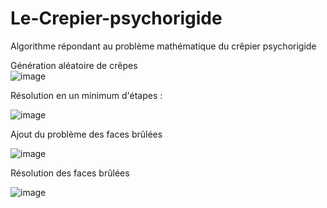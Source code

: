 # Le-Crepier-psychorigide
Algorithme répondant au problème mathématique du crêpier psychorigide

Génération aléatoire de crêpes  
![image](https://user-images.githubusercontent.com/56195432/159142081-bd9f7ff5-7056-4806-992f-a57d834c0571.png)
  
Résolution en un minimum d'étapes :  

![image](https://user-images.githubusercontent.com/56195432/159142091-cd055db1-6c7b-43ab-8ff9-c3d6c0bf2557.png)

Ajout du problème des faces brûlées  

![image](https://user-images.githubusercontent.com/56195432/159142101-52326fd3-fcc2-43f2-9ad4-fcec77727fa4.png)

Résolution des faces brûlées  

![image](https://user-images.githubusercontent.com/56195432/159142108-0547ac25-73ec-4fdd-9f9a-f9ee4168bb49.png)

  
